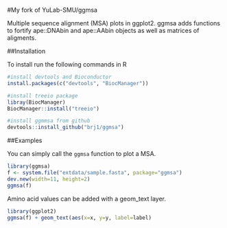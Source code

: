#My fork of YuLab-SMU/ggmsa

Multiple sequence alignment (MSA) plots in ggplot2. ggmsa adds functions to fortify ape::DNAbin and ape::AAbin  objects as well as matrices of aligments.

##Installation

To install run the following commands in R

```r
#install devtools and Bioconductor
install.packages(c("devtools", "BiocManager"))

#install treeio package
libray(BiocManager)
BiocManager::install("treeio")

#install ggmmsa from github
devtools::install_github("brj1/ggmsa")
```

##Examples

You can simply call the `ggmsa` function to plot a MSA.

```r
library(ggmsa)
f <- system.file("extdata/sample.fasta", package="ggmsa")
dev.new(width=11, height=2)
ggmsa(f)
```

Amino acid values can be added with a geom_text layer.
```r
library(ggplot2)
ggmsa(f) + geom_text(aes(x=x, y=y, label=label)
```
